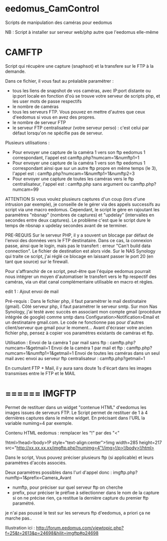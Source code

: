 # eedomus_CamControl
Scripts de manipulation des caméras pour eedomus

NB : Script à installer sur serveur web/php autre que l'eedomus elle-même

CAMFTP
======

Script qui récupère une capture (snaphsot) et la transfere sur le FTP à la demande.

Dans ce fichier, il vous faut au préalable paramétrer :
- tous les liens de snapshot de vos caméras, avec IP:port distante ou ip:port locale en fonction d'où se trouve 
votre serveur de scripts php, et les user mots de passe respectifs
- le nombre de caméras
- tous les serveurs FTP. Vous pouvez en mettre d'autres que ceux d'eedomus si vous en avez des propres.
- le nombre de serveur FTP
- le serveur FTP centralisateur (votre serveur perso) : c'est celui par défaut lorsqu'on ne spécifie pas de serveur.

Plusieurs utilisations :
- Pour envoyer une capture de la caméra 1 vers son ftp eedomus 1 correspondant, l'appel est camftp.php?numcam=1&numftp1=1
- Pour envoyer une capture de la caméra 1 vers son ftp eedomus 1 correspondant 
ainsi que sur un autre ftp propre en même temps (le 3), l'appel est : camftp.php?numcam=1&numftp1=1&numftp2=3
- Pour envoyer une capture de toutes les caméras vers le ftp centralisateur, 
l'appel est : camftp.php sans argument ou camftp.php?numcam=99

ATTENTION
Si vous voulez plusieurs captures d'un coup (lors d'une intrusion par exemple), je conseille de le gérer via des appels 
successifs au script via une macro eedomus.
Cependant, le script le gère en rajoutant les paramètres "nbsnap" (nombres de captures) et 
"updelay" (intervalles en secondes entre deux captures). 
Le problème c'est que le script dure le temps de nbsnap x updelay secondes avant de se terminer.

PRE-REQUIS
Sur le serveur PHP, il y a souvent un blocage par défaut de l'envoi des données vers le FTP destinataire. 
Dans ce cas, la connexion passe, ainsi que le login, mais pas le transfert : erreur "Can't build data connection". 
Le fichier de destination est alors vide.
Sur le NAS Synology qui traite ce script, j'ai réglé ce blocage en laissant passer le port 20 (en tant que source) 
sur le firewall.

Pour s'affranchir de ce script, peut-être que l'équipe eedomus pourrait nous intégrer un moyen d'automatiser 
le transfert vers le ftp respectif des caméras, via un état canal complémentaire utilisable en macro et règles.

edit 1 : Ajout envoi de mail

Pré-requis :
Dans le fichier php, il faut paramétrer le mail destinataire (gmail).
Côté serveur php, il faut paramétrer le serveur smtp. Sur mon Nas Synology, j'ai testé avec succès en associant 
mon compte gmail (procédure intégrée de google) comme smtp dans Configuration>Notification>Email 
et un destinataire gmail.com. Le code ne fonctionne pas pour d'autres client/serveur que gmail pour le moment...
Avant d'écraser votre ancien fichier php, pensez à copier vos paramètres existants de caméras et ftp.

Utilisation :
Envoi de la caméra 1 par mail sans ftp : camftp.php?numcam=1&getmail=1 
Envoi de la caméra 1 par mail et ftp : camftp.php?numcam=1&numftp1=1&getmail=1
Envoi de toutes les caméras dans un seul mail avec envoi au serveur ftp centralisateur : camftp.php?getmail=1

En cumulant FTP + Mail, il y aura sans doute 1s d'écart dans les images transmises entre le FTP et le MAIL

======
IMGFTP
======
Permet de restituer dans un widget "contenue HTML" d'eedomus les images issues de serveurs FTP.
Le Script permet de restituer de 1 à 4 dernières captures dans le même widget.
En précisant dans l'URL la variable numimg=4 par exemple.

Contenu HTML eedomus : remplacer les "!" par des "<"

!html>!head></head>!body>!P style="text-align:center">!img width=285 height=217 
src="http://xx.xx.xx.xx/imgftp.php?numimg=4"!/img>!/p>!/body>!/html>

Dans le script,
Vous pouvez préciser plusieurs ftp (si applicable) et leurs paramètres d'accès associés.

Deux paramètres possibles dans l'url d'appel donc : imgftp.php?numftp=1&prefix=Camera_Avant
- numftp, pour préciser sur quel serveur ftp on cherche
- prefix, pour préciser le préfixe à sélectionner dans le nom de la capture
si on ne précise rien, ça restitue la dernière capture du premier ftp paramétré.

je n'ai pas poussé le test sur les serveurs ftp d'eedomus, a priori ça ne marche pas..

Illustration ici : http://forum.eedomus.com/viewtopic.php?f=25&t=2613&p=24698&hilit=imgftp#p24698
